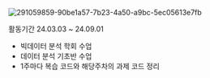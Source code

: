 ![291059859-90be1a57-7b23-4a50-a9bc-5ec05613e7fb](https://github.com/user-attachments/assets/1e5b0ec8-e2b2-4dcc-9414-f828a48c915d)

활동기간
24.03.03 ~ 24.09.01

- 빅데이터 분석 학회 수업
- 데이터 분석 기초반 수업
- 1주마다 복습 코드와 해당주차의 과제 코드 정리
